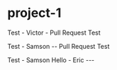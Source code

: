 # project-1

Test - Victor - Pull Request Test

Test - Samson -- Pull Request Test

Test - Samson
Hello - Eric ---
